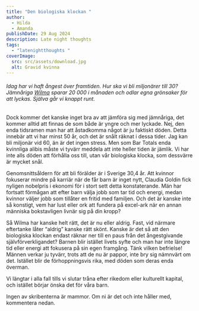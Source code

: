 ```yaml
---
title: "Den biologiska klockan "
author:
  - Hilda
  - Amanda
publishDate: 29 Aug 2024
description: Late night thoughts
tags:
  - "latenightthoughts "
coverImage:
  src: src/assets/download.jpg
  alt: Gravid kvinna
---
```

###### Idag har vi haft ångest över framtiden. Hur ska vi bli miljonärer till 30? Jämnåriga [Wilma](https://www.tv4.se/artikel/7nyernU0La1CNXuEmfBth2/wilma-22-sparar-20-000-i-manaden-bor-i-torp) sparar 20 000 i månaden och odlar egna grönsaker för att lyckas. Själva går vi knappt runt.

Dock kommer det kanske inget bra av att jämföra sig med jämnåriga, det kommer alltid att finnas de som både är yngre och mer lyckade. Nej, den enda tidsramen man har att åstadkomma något är ju faktiskt döden. Detta innebär att vi har minst 50 år, och det är snålt räknat i dessa tider. Jag kan bli miljonär vid 60, än är det ingen stress. Men som Bar Totals enda kvinnliga alibis måste vi tyvärr meddela att inte heller tiden är jämlik. Vi har inte alls döden att förhålla oss till, utan vår biologiska klocka, som dessvärre är mycket snål. 

Genomsnittsåldern för att bli förälder är i Sverige 30,4 år. Att kvinnor fokuserar mindre på karriär när de får barn är inget nytt, Claudia Goldin fick nyligen nobelpris i ekonomi för i stort sett detta konstaterande. Män har fortsatt förmågan att efter barn välja jobb som tar tid och energi, medan kvinnor väljer jobb som tillåter en fritid med familjen. Och det är kanske inte så konstigt, vem har lust eller ork att fundera på excel-ark när en annan människa bokstavligen livnär sig på din kropp?

Så Wilma har kanske helt rätt, det är nu eller aldrig. Fast, vid närmare eftertanke låter “aldrig” kanske rätt skönt. Kanske är det så att den biologiska klockan endast räknar ner till en paus från det ångestgivande självförverkligandet? Barnen blir istället livets syfte och man har inte längre tid eller energi att fokusera på sin egen framgång. Tänk vilken befrielse! Männen verkar ju tyvärr, trots att de nu är pappor, inte bry sig nämnvärt om det. Istället blir de förhoppningsvis rika, med döden som deras enda överman. 

Vi längtar i alla fall tills vi slutar tråna efter rikedom eller kulturellt kapital, och istället börjar önska det för våra barn. 

Ingen av skribenterna är mammor. Om ni är det och inte håller med, kommentera nedan.
